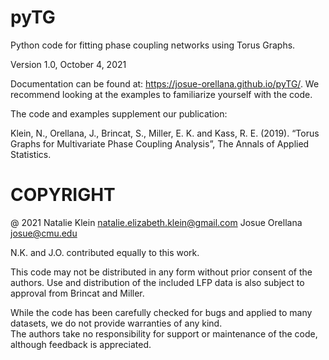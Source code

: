 # pyTG

Python code for fitting phase coupling networks using Torus Graphs.

Version 1.0, October 4, 2021

Documentation can be found at: https://josue-orellana.github.io/pyTG/. We recommend looking at the examples to familiarize yourself with the code.

The code and examples supplement our publication:

Klein, N., Orellana, J., Brincat, S., Miller, E. K. and Kass, R. E. (2019). “Torus Graphs for Multivariate Phase Coupling Analysis”, The Annals of Applied Statistics. 

# COPYRIGHT

@ 2021 Natalie Klein    natalie.elizabeth.klein@gmail.com
       Josue Orellana   josue@cmu.edu

N.K. and J.O. contributed equally to this work.
       
This code may not be distributed in any form without prior consent of the authors. 
Use and distribution of the included LFP data is also subject to approval from Brincat and Miller.

While the code has been carefully checked for bugs and applied to many datasets, we do not provide warranties of any kind.  
The authors take no responsibility for support or maintenance of the code, although feedback is appreciated.  
